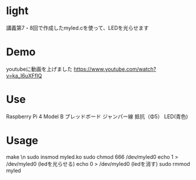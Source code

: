 # light

講義第7・8回で作成したmyled.cを使って、LEDを光らせます

# Demo
youtubeに動画を上げました
https://www.youtube.com/watch?v=ka_I6uXFfIQ

# Use
Raspberry Pi 4 Model B
ブレッドボード
ジャンパー線
抵抗（Φ5）
LED(青色)

# Usage
make \n
sudo insmod myled.ko
sudo chmod 666 /dev/myled0
echo 1 > /dev/myled0 (ledを光らせる)
echo 0 > /dev/myled0 (ledを消す)
sudo rmmod myled



